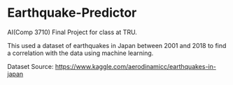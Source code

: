 # Earthquake-Predictor

AI(Comp 3710) Final Project for class at TRU.

This used a dataset of earthquakes in Japan between 2001 and 2018 to find a correlation with the data using machine learning.

Dataset Source: https://www.kaggle.com/aerodinamicc/earthquakes-in-japan
